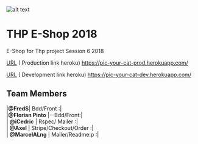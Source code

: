 ![alt text](http://image.noelshack.com/fichiers/2018/48/4/1543502890-pick-your-cat-logo.png "Logo ") 

# THP E-Shop 2018

E-Shop for Thp project Session 6 2018 <br>

[URL](https://pic-your-cat-prod.herokuapp.com/) ( Production link heroku)
https://pic-your-cat-prod.herokuapp.com/

[URL](https://pic-your-cat-dev.herokuapp.com/) ( Development link heroku)
https://pic-your-cat-dev.herokuapp.com/


## Team  Members

|**@FredS**| Bdd/Front :| <br>
|**@Florian Pinto**	|--Bdd/Front:| <br>
| **@iCedric**			| Rspec/ Mailer :|<br>
| **@Axel**				| Stripe/Checkout/Order :|<br>
| **@MarcelALng**	| Mailer/Readme:p :|<br>
